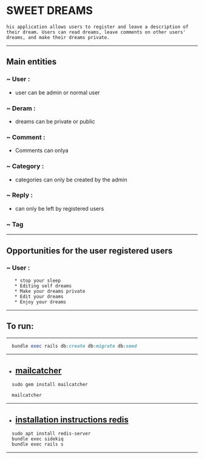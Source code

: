 # SWEET DREAMS
`
his application allows users to register and leave a description of their dream. Users can read dreams, leave comments on other users' dreams, and make their dreams private.
`

---
## Main entities
### ~ User :
   *  user can be admin or normal user
### ~ Deram :
   *  dreams can be private or public
### ~ Comment :
  *  Comments can onlya
### ~ Category :
  *  categories can only be created by the admin
### ~ Reply :
  *  can only be left by registered users
### ~ Tag
___
## Opportunities for the user registered users

### ~ User :
```
   * stop your sleep
   * Editing self dreams
   * Make your dreams private
   * Edit your dreams
   * Enjoy your dreams
```
___

## To run:
---
```rb
  bundle exec rails db:create db:migrate db:seed
```
---

* ## [mailcatcher](https://mailcatcher.me/)
```
  sudo gem install mailcatcher

  mailcatcher
```
---

* ## [installation instructions redis](https://www.arubacloud.com/tutorial/how-to-install-and-configure-redis-on-ubuntu-20-04.aspx)
```
  sudo apt install redis-server
  bundle exec sidekiq
  bundle exec rails s
```
---
